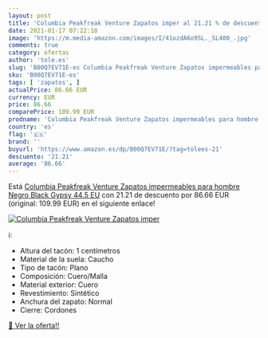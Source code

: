 ```yaml
---
layout: post
title: 'Columbia Peakfreak Venture Zapatos imper al 21.21 % de descuento'
date: 2021-01-17 07:22:18
image: 'https://m.media-amazon.com/images/I/41ozdA6o9SL._SL400_.jpg'
comments: true
category: ofertas
author: 'tole.es'
slug: 'B00Q7EV71E-es Columbia Peakfreak Venture Zapatos impermeables para...'
sku: 'B00Q7EV71E-es'
tags: [ 'zapatos', ]
actualPrice: 86.66 EUR
currency: EUR
price: 86.66
comparePrice: 109.99 EUR
prodname: 'Columbia Peakfreak Venture Zapatos impermeables para hombre   Negro Black  Gypsy   44.5 EU'
country: 'es'
flag: '🇪🇸'
brand: ''
buyurl: 'https://www.amazon.es/dp/B00Q7EV71E/?tag=tolees-21'
descuento: '21.21'
average: '86.66'
---
```


Está [Columbia Peakfreak Venture Zapatos impermeables para hombre   Negro Black  Gypsy   44.5 EU](https://www.amazon.es/dp/B00Q7EV71E/?tag=tolees-21) con 21.21 de descuento por 86.66 EUR (original: 109.99 EUR) en el siguiente enlace!

[![Columbia Peakfreak Venture Zapatos imper](https://m.media-amazon.com/images/I/41ozdA6o9SL._SL400_.jpg)](https://www.amazon.es/dp/B00Q7EV71E/?tag=tolees-21)

ℹ️:

- Altura del tacón: 1 centímetros
- Material de la suela: Caucho
- Tipo de tacón: Plano
- Composición: Cuero/Malla
- Material exterior: Cuero
- Revestimiento: Sintético
- Anchura del zapato: Normal
- Cierre: Cordones

[🛒 Ver la oferta!!](https://www.amazon.es/dp/B00Q7EV71E/?tag=tolees-21)

